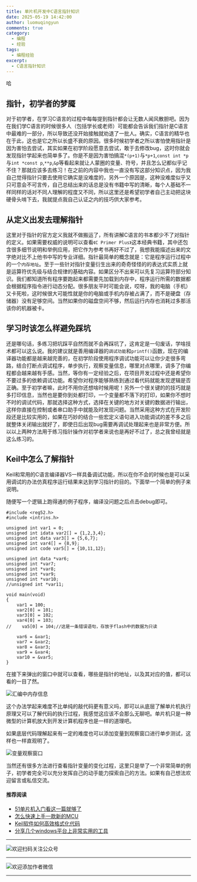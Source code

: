 ```yaml
---
title: 单片机开发中C语言指针知识
date: 2025-05-19 14:42:00
author: luomuqingyun
comments: true
category:
  - 编程
  - 经验
tags:
  - 编程经验
excerpt:
  - C语言指针知识
---
```

哈
## 指针，初学者的梦魇
对于初学者，在学习C语言的过程中每每提到指针都会让无数人闻风散胆吧。因为在我们学C语言的时候很多人（包括学长或老师）可能都会告诉我们指针是C语言中最难的一部分，所以导致还没开始接触就劝退了一批人。确实，C语言的精华也在于此，这也是它之所以长盛不衰的原因。很多时候初学者之所以害怕使用指针是因为害怕去尝试，其实如果在初学阶段愿意去尝试，敢于去修改bug，这时你就会发现指针学起来也简单多了。你是不是因为害怕搞混`*(p+1)`与`*p+1`,`const int *p`与`int *const p`,`**p`,`&p`等看起来就让人蒙圈的变量、符号，并且怎么记都似乎记不住？那就应该多去练习！在之前的内容中我也一直没有写这部分知识点，因为我自己觉得指针只要去使用它确实是没难度的，另外一个原因是，这种没难度似乎又只可意会不可言传，自己总结出来的话总是没有书籍中写的清晰，每个人基础不一样同样的话对不同人理解的程度又不同，所以这里还是希望初学者自己主动把这块硬骨头啃下去，我就提点我自己认证之内的技巧供大家参考。
## 从定义出发去理解指针
这里对于指针的官方定义我就不做搬运了，所有讲解C语言的书本都少不了对指针的定义。如果需要权威的说明可以查看`《C Primer Plus》`这本经典书籍，其中还包含很多细节说明和举例应用，把它作为参考书再好不过了，我想我能描述出来的文字绝对比不上他书中写的专业详细。指针最简单的概念就是：它是程序运行过程中的一个`内存地址`。至于一些针对指针变量衍生出来的奇奇怪怪的的表达式实质上就是运算符优先级与结合规律的基础内容。如果区分不出来可以先复习运算符部分知识。我们都知道所有程序要跑起来都需要先加载到内存中，程序运行所需的数据都会根据程序指令进行动态分配。很多朋友平时可能会说，哎呀，我的电脑（手机）又卡死啦，这时候很大可能性就是你的电脑或手机内存被占满了，而不是硬盘（存储器）没有足够空间。当然如果你的磁盘空间不够，然后运行内存也消耗过多那活该你的机器被卡。
## 学习时该怎么样避免踩坑
还是哪句话，多练习把坑踩平自然而就不会再踩坑了，这肯定是一句废话，学啥技术都可以这么说。我的建议就是善用编译器的`调试功能`和`printf()`函数，现在的编译器功能都是越来越完善的，在初学阶段使用程序调试功能可以让你少走很多弯路，结合打断点调试程序，单步执行，观察变量信息，哪里对点哪里，调多了你编程都会越来越有手感。当然，等你有一定经验之后，在项目开发过程中还是希望你不要过多的依赖调试功能。希望你对程序能够熟练到通过看代码就能发现逻辑是否正确。至于初学者嘛，此时不用你还想啥时候用呢！另外一个很关键的的技巧就是多打印信息，当然也是要你到处都打印，一个变量都不落下的打印，如果你不想时不时的调试代码，那就选择这种方式，选择在关键的地方对关键的数据进行输出，这样你直接在控制或者串口助手中就能及时发现问题。当然采用这种方式在开发阶段还是比较实用的，如果在巧妙的结合一些宏定义语句进入功能调试的差不多之后就整体关闭输出就好了，即使日后出现bug需要再调试处理起来也是非常方便。所以以上两种方法用于练习指针操作对初学者来说也是再好不过了，总之我曾经就是这么练习的。
## Keil中怎么了解指针
Keil和常用的C语言编译器VS一样具备调试功能，所以在你不会的时候也是可以采用调试的办法仿真程序运行结果来达到学习指针的目的。下面举一个简单的例子来说明。

随便写一个逻辑上跑得通的例子程序，编译没问题之后点击debug即可。
```
#include <reg52.h> 
#include <intrins.h> 

unsigned int var1 = 0;
unsigned int idata var2[] = {1,2,3,4};
unsigned int data var3[] = {5,6,7};
unsigned int var4[] = {8,9};
unsigned int code var5[] = {10,11,12};

unsigned int data *var6;
unsigned int *var7;
unsigned int *var8;
unsigned int *var9;
unsigned int *var10;
//unsigned int *var11;

void main(void)
{
    var1 = 100;
    var2[0] = 101;   
    var3[0] = 102;
    var4[0] = 103;
//    va5[0] = 104;//这是一条错误语句，存放于flash中的数据为只读
    
    var6 = &var1;
    var7 = &var2;
    var8 = &var3;
    var9 = &var4;
    var10 = &var5;
}
```
在接下来弹出的窗口中就可以查看，哪些是指针的地址，以及其对应的值，都可以看的一目了然。

![汇编中内存信息](https://files.mdnice.com/user/38598/12869435-8941-4f68-af37-67f47925b3ce.png)

这个办法学起来难度不比单纯的敲代码更有意义吗，即可以从底层了解单片机执行原理又可以了解代码的执行过程，我感觉这应该不会那么无聊吧。单片机只是一种微型的计算机放大到开发计算机程序也是一样的道理吧。

如果底层代码理解起来有一定的难度也可以添加变量到观察窗口进行单步测试，这样也一样直观明了。

![变量观察窗口](https://files.mdnice.com/user/38598/0ca47657-d1d3-438f-80d4-8c3ef0b4fe30.png)

当然还有很多方法进行查看指针变量的变化过程，这里只是举了一个非常简单的例子，初学者完全可以充分发挥自己的动手能力探索自己的方法。如果有自己想法欢迎留言或私信交流。

#### 推荐阅读
- [51单片机入门看这一篇就够了](https://mp.weixin.qq.com/s?__biz=MzI1OTQ4MTg4Ng==&mid=2247485523&idx=1&sn=b7fcd1b86e2467d6f03b1a520c39bb06&chksm=ea790022dd0e893452c4994fa16d63111b16d9878c303712f695b58b7af360b7b18c1ed4b201&token=1711068967&lang=zh_CN#rd)
- [怎么快速上手一款新的MCU](https://mp.weixin.qq.com/s?__biz=MzI1OTQ4MTg4Ng==&mid=2247485581&idx=1&sn=b36e6536717774f7931c7aa93d5b237a&chksm=ea7900fcdd0e89ea0db13737720edc996fcb3fdbab3e43b4a92316240ac66d4b5a8bf9a07e78&token=466212876&lang=zh_CN#rd)
- [Keil软件如何高效格式化代码](https://mp.weixin.qq.com/s?__biz=MzI1OTQ4MTg4Ng==&mid=2247485572&idx=1&sn=17cefa35d9d660083d419a7e9b6db6f7&chksm=ea7900f5dd0e89e35b65ba26354cc69ad24f686d8e18abd34e0932567a9345e8c9ed653eee6b&token=1711068967&lang=zh_CN#rd)
- [分享几个windows平台上非常实用的工具](https://mp.weixin.qq.com/s?__biz=MzI1OTQ4MTg4Ng==&mid=2247485420&idx=2&sn=728ca4abbadf7caf51c392e7d7045cbe&chksm=ea790f9ddd0e868b9fa162c80db1876199845f387bbe851c8d38a4e8412329ae635916c13cfb&token=1711068967&lang=zh_CN#rd)


----
![欢迎扫码关注公众号](https://files.mdnice.com/user/38598/659b642c-fcce-4f9c-becc-038eadd2c655.jpg)

----
![欢迎添加作者微信](https://files.mdnice.com/user/38598/37e7b97e-a5c7-44d1-9e48-bbe22ab3141d.jpg)

----